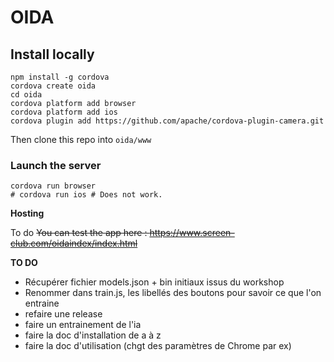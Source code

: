 # OIDA

## Install locally

```shell script
npm install -g cordova
cordova create oida
cd oida
cordova platform add browser
cordova platform add ios
cordova plugin add https://github.com/apache/cordova-plugin-camera.git
```
 
Then clone this repo into `oida/www`

### Launch the server

```shell script
cordova run browser
# cordova run ios # Does not work.
```    

 **Hosting**
 
 To do
 ~~You can test the app here : https://www.screen-club.com/oidaindex/index.html~~
 
 **TO DO**
- Récupérer fichier models.json + bin initiaux issus du workshop
- Renommer dans train.js, les libellés des boutons pour savoir ce que l'on entraine
- refaire une release
- faire un entrainement de l'ia
- faire la doc d'installation de a à z
- faire la doc d'utilisation (chgt des paramètres de Chrome par ex)
